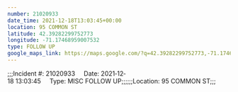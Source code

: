 ```yaml
---
number: 21020933
date_time: 2021-12-18T13:03:45+00:00
location: 95 COMMON ST
latitude: 42.39282299752773
longitude: -71.17468959007532
type: FOLLOW UP
google_maps_link: https://maps.google.com/?q=42.39282299752773,-71.17468959007532
---
```


;;;Incident #: 21020933     Date: 2021‐12‐18 13:03:45     Type: MISC FOLLOW UP;;;;;;Location: 95 COMMON ST;;;

